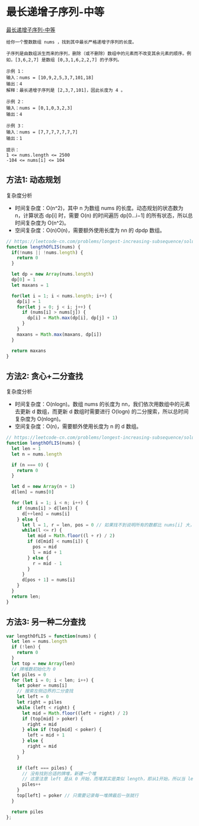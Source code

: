 # 最长递增子序列-中等

[最长递增子序列-中等](https://leetcode-cn.com/problems/longest-increasing-subsequence)

```
给你一个整数数组 nums ，找到其中最长严格递增子序列的长度。

子序列是由数组派生而来的序列，删除（或不删除）数组中的元素而不改变其余元素的顺序。例如，[3,6,2,7] 是数组 [0,3,1,6,2,2,7] 的子序列。

示例 1：
输入：nums = [10,9,2,5,3,7,101,18]
输出：4
解释：最长递增子序列是 [2,3,7,101]，因此长度为 4 。

示例 2：
输入：nums = [0,1,0,3,2,3]
输出：4

示例 3：
输入：nums = [7,7,7,7,7,7,7]
输出：1

提示：
1 <= nums.length <= 2500
-104 <= nums[i] <= 104
```

## 方法1: 动态规划

复杂度分析

- 时间复杂度：O(n^2)，其中 n 为数组 nums 的长度。动态规划的状态数为 n，计算状态 dp[i] 时，需要 O(n) 的时间遍历 dp[0…i−1] 的所有状态，所以总时间复杂度为 O(n^2)。
- 空间复杂度：O(n)O(n)，需要额外使用长度为 nn 的 dpdp 数组。

```js
// https://leetcode-cn.com/problems/longest-increasing-subsequence/solution/zui-chang-shang-sheng-zi-xu-lie-by-leetcode-soluti/
function lengthOfLIS(nums) {
  if(!nums || !nums.length) {
    return 0
  }

  let dp = new Array(nums.length)
  dp[0] = 1
  let maxans = 1

  for(let i = 1; i < nums.length; i++) {
    dp[i] = 1
    for(let j = 0; j < i; j++) {
      if (nums[i] > nums[j]) {
        dp[i] = Math.max(dp[i], dp[j] + 1)
      }
    }
    maxans = Math.max(maxans, dp[i])
  }

  return maxans
}
```

## 方法2: 贪心+二分查找

复杂度分析

- 时间复杂度：O(nlogn)。数组 nums 的长度为 nn，我们依次用数组中的元素去更新 d 数组，而更新 d 数组时需要进行 O(logn) 的二分搜索，所以总时间复杂度为 O(nlogn)。
- 空间复杂度：O(n)，需要额外使用长度为 n 的 d 数组。

```js
// https://leetcode-cn.com/problems/longest-increasing-subsequence/solution/zui-chang-shang-sheng-zi-xu-lie-by-leetcode-soluti/
function lengthOfLIS(nums) {
  let len = 1
  let n = nums.length

  if (n === 0) {
    return 0
  }

  let d = new Array(n + 1)
  d[len] = nums[0]

  for (let i = 1; i < n; i++) {
    if (nums[i] > d[len]) {
      d[++len] = nums[i]
    } else {
      let l = 1, r = len, pos = 0 // 如果找不到说明所有的数都比 nums[i] 大，此时要更新 d[1]，所以这里将 pos 设为 0
      while(l <= r) {
        let mid = Math.floor((l + r) / 2)
        if (d[mid] < nums[i]) {
          pos = mid
          l = mid + 1
        } else {
          r = mid - 1
        }
      }
      d[pos + 1] = nums[i]
    }
  }
  return len;
}
```

## 方法3: 另一种二分查找

```js
var lengthOfLIS = function(nums) {
  let len = nums.length
  if (!len) {
    return 0
  }
  let top = new Array(len)
  // 牌堆数初始化为 0
  let piles = 0
  for (let i = 0; i < len; i++) {
    let poker = nums[i]
    // 搜索左侧边界的二分查找
    let left = 0
    let right = piles
    while (left < right) {
      let mid = Math.floor((left + right) / 2)
      if (top[mid] > poker) {
        right = mid
      } else if (top[mid] < poker) {
        left = mid + 1
      } else {
        right = mid
      }
    }

    if (left === piles) {
      // 没有找到合适的牌堆，新建一个堆
      // 这里注意 left 是从 0 开始，而堆其实是类似 length，即从1开始，所以当 left 加一 === piles，说明一直往右边找没找到合适的位置，需要新增堆
      piles++
    }
    top[left] = poker // 只需要记录每一堆牌最后一张就行
  }

  return piles
};
```

